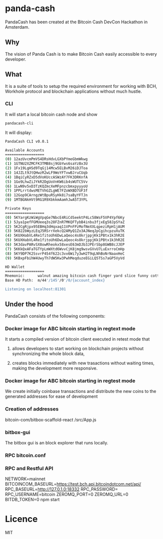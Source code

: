 # panda-cash
PandaCash has been created at the Bitcoin Cash DevCon Hackathon in Amsterdam.

## Why
The vision of Panda Cash is to make Bitcoin Cash easily accessible to every developer.

## What
It is a suite of tools to setup the required environment for working with BCH, Workhole protocol and blockchain applications without much hustle.

### CLI

It will start a local bitcoin cash node and show 
```bash
pandacash-cli
```

It will display:

```bash
PandaCash CLI v0.0.1

Available Accounts
==================
(0) 12azUvcmPmVS4DRsHdvLGXbPYmeGbmWkwg
(1) 1GTNU2XZMCFK3TMB8sj9GbYws6saYzBx3U
(2) 1Fx19LgHSd9TqGj14Mcw5ELBvM26iDJToa
(3) 14JZLt9JtQHwzR2wLF9WoYFTvwBJruCUqb
(4) 1BqiCyRZxD5dVoKUccASWzAY7FK3DRKnfA
(5) 1Go9LhwZiJYkR2DgUoVnKW6ib4sWUTC5Vv
(6) 1LwN9v5xD3TzKQZmcXeMFpnzcbmxpyyyoU
(7) 1PPLrrtdwsMETVhGZLgWE7FZoWXBD7UF3f
(8) 12Gop9CArngzWtBpuRSyHk8i7saByYFTJn
(9) 1MTBGNkHVt9RG1R9XbkkmAamhJwA5T3YPL

Private Keys
==================
(0) 5KYargKzWiWgVpqGe7NbcE4RiCdSeektP4Lc58WsF5VP4Ypf6Ky
(1) 5Jya1pefFGMUeeq3s28FZnR7MKQFTybB4inbu3fjxEg58JpSYaZ
(2) 5K2CgRjpx95EBHq3dHqxaq11VPnFPzMofNeXXLqpeziRpH1jAUM
(3) 5K822bWyzLEqJ5RSrrXekcQ2AMyQ1Zo3AJNeqJpCgihcpzuXuTK
(4) 5KUXHabVL4Re1fitoUh6DwLaQeoc4s8krjppjKk1PBtx1k3hR2E
(5) 5KUXHabVL4Re1fitoUh6DwLaQeoc4s8krjppjKk1PBtx1k3hR2E
(6) 5K3davPARvSX8owRheokx58xesE63mDJb3JPErSbp8GWB8cJJEP
(7) 5KKkQxAFaTGTYpLmWXtd6WvvCjK8jmg9wsvGVvU7LuExrroCmHp
(8) 5KY9DP7K2SsvrP454f622c3vx6Wi7y3wH2T9qLNhBoNrNaaxHeC
(9) 5KBxpFbihW4UwyTh7dW5Kw3PwhMeqduzeEGiLQ5TSs7aGP5VyVd

HD Wallet
==================
Mnemonic:      walnut amazing bitcoin cash finger yard slice funny cotton office hat gallery
Base HD Path:  m/44'/145'/0'/0/{account_index}

Listening on localhost:81301
```


## Under the hood
PandaCash consists of the following components:

### Docker image for ABC bitcoin starting in regtext mode
It starts a compiled version of bitcoin client executed in retest mode that

1. allows developers to start working on blockchain projects without synchronizing the whole block data,

2. creates blocks immediately with new trasactions without waiting times, making the development more responsive.

### Docker image for ABC bitcoin starting in regtest mode
We create initially coinbase transactions and distribute the new coins to the generated addresses for ease of development

### Creation of addresses
bitcoin-com/bitbox-scaffold-react /src/App.js

### bitbox-gui
The bitbox gui is an block explorer that runs locally.

### RPC bitcoin.conf


### RPC and Restful API
NETWORK=mainnet BITCOINCOM_BASEURL=https://test.bch.api.bitcoindotcom.net/api/ RPC_BASEURL=http://127.0.1.0:18332 RPC_PASSWORD= RPC_USERNAME=bitcoin ZEROMQ_PORT=0 ZEROMQ_URL=0 BITDB_TOKEN=0 npm start

# Licence
MIT

